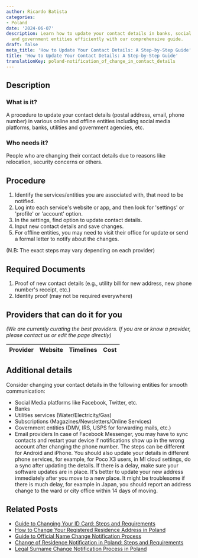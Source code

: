 ```yaml
---
author: Ricardo Batista
categories:
- Poland
date: '2024-06-07'
description: Learn how to update your contact details in banks, social media, utilities,
  and government entities efficiently with our comprehensive guide.
draft: false
meta_title: 'How to Update Your Contact Details: A Step-by-Step Guide'
title: 'How to Update Your Contact Details: A Step-by-Step Guide'
translationKey: poland-notification_of_change_in_contact_details
---
```


## Description
### What is it?
A procedure to update your contact details (postal address, email, phone number) in various online and offline entities including social media platforms, banks, utilities and government agencies, etc.

### Who needs it?
People who are changing their contact details due to reasons like relocation, security concerns or others. 

## Procedure
1. Identify the services/entities you are associated with, that need to be notified.
2. Log into each service's website or app, and then look for 'settings' or 'profile' or 'account' option.
3. In the settings, find option to update contact details.
4. Input new contact details and save changes.
5. For offline entities, you may need to visit their office for update or send a formal letter to notify about the changes. 

(N.B: The exact steps may vary depending on each provider)

## Required Documents
1. Proof of new contact details (e.g., utility bill for new address, new phone number's receipt, etc.)
2. Identity proof (may not be required everywhere)

## Providers that can do it for you

_(We are currently curating the best providers. If you are or know a provider, please contact us or edit the page directly)_

| Provider        |     Website     |     Timelines    |       Cost      |
| --------------- | --------------- |  :-------------: | :-------------: |

## Additional details
Consider changing your contact details in the following entities for smooth communication:
- Social Media platforms like Facebook, Twitter, etc.
- Banks
- Utilities services (Water/Electricity/Gas)
- Subscriptions (Magazines/Newsletters/Online Services)
- Government entities (DMV, IRS, USPS for forwarding mails, etc.)
- Email providers
In case of Facebook Messenger, you may have to sync contacts and restart your device if notifications show up in the wrong account after changing the phone number. The steps can be different for Android and iPhone. 
You should also update your details in different phone services, for example, for Poco X3 users, in MI cloud settings, do a sync after updating the details. If there is a delay, make sure your software updates are in place.
It's better to update your new address immediately after you move to a new place. It might be troublesome if there is much delay, for example in Japan, you should report an address change to the ward or city office within 14 days of moving.



## Related Posts

- [Guide to Changing Your ID Card: Steps and Requirements](https://tramitit.com/guides/poland/change_of_id_card/)
- [How to Change Your Registered Residence Address in Poland](https://tramitit.com/guides/poland/change_of_registered_residence_address/)
- [Guide to Official Name Change Notification Process](https://tramitit.com/guides/poland/change_of_first_name_notification/)
- [Change of Residence Notification in Poland: Steps and Requirements](https://tramitit.com/guides/poland/change_of_residence_notification/)
- [Legal Surname Change Notification Process in Poland](https://tramitit.com/guides/poland/change_of_surname_notification/)
